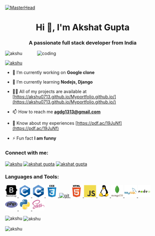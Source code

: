 [![MasterHead](https://raw.githubusercontent.com/abhisheknaiidu/abhisheknaiidu/master/code.gif)](https://akshu0713.github.io/Myportfolio.github.io/)
<h1 align="center">Hi 👋, I'm Akshat Gupta</h1>
<h3 align="center">A passionate full stack developer from India</h3>
<img align="right" alt="coding" width="400" src="https://thehackernews.com/new-images/img/b/R29vZ2xl/AVvXsEiIaegGt7S4upfAgF4iaO0T_E1t-CXHOYsW4v04h_LkPUbB0ychPZFaQPD8vlBKuIllv0bwrufdNLBtgi9_YEUyzgb-uNStntcbF6_z0I01NQNoGIEuwGNG8F2RXQIxqSRVkoDWbUF1lLTMBJT1S3YjJeH7cnruO8XYzR_zlFZD9cc5CHztux07lTLB/s728-e3650/uber.gif">

<p align="left"> <img src="https://komarev.com/ghpvc/?username=akshu&label=Profile%20views&color=0e75b6&style=flat" alt="akshu" /> </p>

<p align="left"> <a href="https://twitter.com/akshu" target="blank"><img src="https://img.shields.io/twitter/follow/akshu?logo=twitter&style=for-the-badge" alt="akshu" /></a> </p>

- 🔭 I’m currently working on **Google clone**

- 🌱 I’m currently learning **Nodejs, Django**

- 👨‍💻 All of my projects are available at [https://akshu0713.github.io/Myportfolio.github.io/](https://akshu0713.github.io/Myportfolio.github.io/)

- 📫 How to reach me **agdg1313@gmail.com**

- 📄 Know about my experiences [https://pdf.ac/19JuNf](https://pdf.ac/19JuNf)

- ⚡ Fun fact **I am funny**

<h3 align="left">Connect with me:</h3>
<p align="left">
<a href="https://twitter.com/akshu" target="blank"><img align="center" src="https://raw.githubusercontent.com/rahuldkjain/github-profile-readme-generator/master/src/images/icons/Social/twitter.svg" alt="akshu" height="30" width="40" /></a>
<a href="https://linkedin.com/in/akshat gupta" target="blank"><img align="center" src="https://raw.githubusercontent.com/rahuldkjain/github-profile-readme-generator/master/src/images/icons/Social/linked-in-alt.svg" alt="akshat gupta" height="30" width="40" /></a>
<a href="https://fb.com/akshat gupta" target="blank"><img align="center" src="https://raw.githubusercontent.com/rahuldkjain/github-profile-readme-generator/master/src/images/icons/Social/facebook.svg" alt="akshat gupta" height="30" width="40" /></a>
</p>

<h3 align="left">Languages and Tools:</h3>
<p align="left"> <a href="https://getbootstrap.com" target="_blank" rel="noreferrer"> <img src="https://raw.githubusercontent.com/devicons/devicon/master/icons/bootstrap/bootstrap-plain-wordmark.svg" alt="bootstrap" width="40" height="40"/> </a> <a href="https://www.cprogramming.com/" target="_blank" rel="noreferrer"> <img src="https://raw.githubusercontent.com/devicons/devicon/master/icons/c/c-original.svg" alt="c" width="40" height="40"/> </a> <a href="https://www.w3schools.com/cpp/" target="_blank" rel="noreferrer"> <img src="https://raw.githubusercontent.com/devicons/devicon/master/icons/cplusplus/cplusplus-original.svg" alt="cplusplus" width="40" height="40"/> </a> <a href="https://www.w3schools.com/css/" target="_blank" rel="noreferrer"> <img src="https://raw.githubusercontent.com/devicons/devicon/master/icons/css3/css3-original-wordmark.svg" alt="css3" width="40" height="40"/> </a> <a href="https://git-scm.com/" target="_blank" rel="noreferrer"> <img src="https://www.vectorlogo.zone/logos/git-scm/git-scm-icon.svg" alt="git" width="40" height="40"/> </a> <a href="https://www.w3.org/html/" target="_blank" rel="noreferrer"> <img src="https://raw.githubusercontent.com/devicons/devicon/master/icons/html5/html5-original-wordmark.svg" alt="html5" width="40" height="40"/> </a> <a href="https://developer.mozilla.org/en-US/docs/Web/JavaScript" target="_blank" rel="noreferrer"> <img src="https://raw.githubusercontent.com/devicons/devicon/master/icons/javascript/javascript-original.svg" alt="javascript" width="40" height="40"/> </a> <a href="https://www.linux.org/" target="_blank" rel="noreferrer"> <img src="https://raw.githubusercontent.com/devicons/devicon/master/icons/linux/linux-original.svg" alt="linux" width="40" height="40"/> </a> <a href="https://www.mongodb.com/" target="_blank" rel="noreferrer"> <img src="https://raw.githubusercontent.com/devicons/devicon/master/icons/mongodb/mongodb-original-wordmark.svg" alt="mongodb" width="40" height="40"/> </a> <a href="https://www.mysql.com/" target="_blank" rel="noreferrer"> <img src="https://raw.githubusercontent.com/devicons/devicon/master/icons/mysql/mysql-original-wordmark.svg" alt="mysql" width="40" height="40"/> </a> <a href="https://nodejs.org" target="_blank" rel="noreferrer"> <img src="https://raw.githubusercontent.com/devicons/devicon/master/icons/nodejs/nodejs-original-wordmark.svg" alt="nodejs" width="40" height="40"/> </a> <a href="https://www.php.net" target="_blank" rel="noreferrer"> <img src="https://raw.githubusercontent.com/devicons/devicon/master/icons/php/php-original.svg" alt="php" width="40" height="40"/> </a> <a href="https://www.python.org" target="_blank" rel="noreferrer"> <img src="https://raw.githubusercontent.com/devicons/devicon/master/icons/python/python-original.svg" alt="python" width="40" height="40"/> </a> <a href="https://sass-lang.com" target="_blank" rel="noreferrer"> <img src="https://raw.githubusercontent.com/devicons/devicon/master/icons/sass/sass-original.svg" alt="sass" width="40" height="40"/> </a> </p>

<p><img align="left" src="https://github-readme-stats.vercel.app/api/top-langs?username=akshu&show_icons=true&locale=en&layout=compact" alt="akshu" /></p>

<p>&nbsp;<img align="center" src="https://github-readme-stats.vercel.app/api?username=akshu&show_icons=true&locale=en" alt="akshu" /></p>

<p><img align="center" src="https://github-readme-streak-stats.herokuapp.com/?user=akshu&" alt="akshu" /></p>
